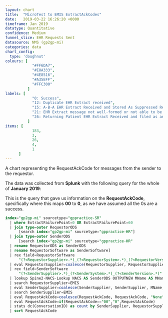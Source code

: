 ```yaml
---
layout: chart
title:  "MicroTest to EMIS ExtractAckCodes"
date:   2019-03-22 16:26:20 +0000
timeframe: Jan 2019
datatype: Quantitative
confidence: Medium
funnel_slice: EHR Requests Sent
datasource: NMS (gp2gp-mi)
categories: data
chart_config: 
  type: 'doughnut'
colours: [
            "#FF6DA7",
            "#E8A333",
            "#4E8516",
            "#A35EFF",
            "#FFC300"
          ]
labels: [
            "0: Success",
            "12: Duplicate EHR Extract received",
            "15: A-B-A EHR Extract Received and Stored As Suppressed Record",
            "21: EHR Extract message not well-formed or not able to be processed",
            "26: Returning Patient EHR Extract Received and filed as an attachment"
          ]
items: [
            183,
            3,
            26,
            4,
            1
      ]
---
```

A chart representing the RequestAckCode for messages from the sender to the requestor.

The data was collected from **Splunk** with the following query for the whole of **January 2019**:

This is the query that gave us information on the **RequestAckCode**, specifically where this maps **00** to **0**, as we have assumed all the 0s are a success.
```sql
index="gp2gp-mi" sourcetype="gppractice-SR"     
  | where ExtractFailurePoint=0 OR ExtractFailurePoint=60      
  | join type=outer RequestorODS        
      [search index="gp2gp-mi" sourcetype="gppractice-HR"]      
  | join type=outer SenderODS          
      [search index="gp2gp-mi" sourcetype="gppractice-HR"            
  | rename RequestorODS as SenderODS            
  | rename RequestorSoftware as SenderSoftware]     
  | rex field=RequestorSoftware        
      "(?<RequestorSupplier>.*)_(?<RequestorSystem>.*)_(?<RequestorVersion>.*)"     
  | eval RequestorSupplier=coalesce(RequestorSupplier, RequestorSupplier, "Unknown")     
  | rex field=SenderSoftware        
      "(?<SenderSupplier>.*)_(?<SenderSystem>.*)_(?<SenderVersion>.*)"     
  | lookup Spine2-NACS-Lookup NACS AS SenderODS OUTPUTNEW MName AS MName     
  | search RequestorSupplier=EMIS  
  | eval SenderSupplier=coalesce(SenderSupplier, SenderSupplier, MName, MName, "Unknown")
  | search SenderSupplier=EMIS
  | eval RequestAckCode=coalesce(RequestAckCode, RequestAckCode, "None")
  | eval RequestAckCode=if(RequestAckCode=="00","0",RequestAckCode)
  | stats dc(ConversationID) as count by SenderSupplier, RequestorSupplier, RequestAckCode 
  | sort RequestAckCode
```
